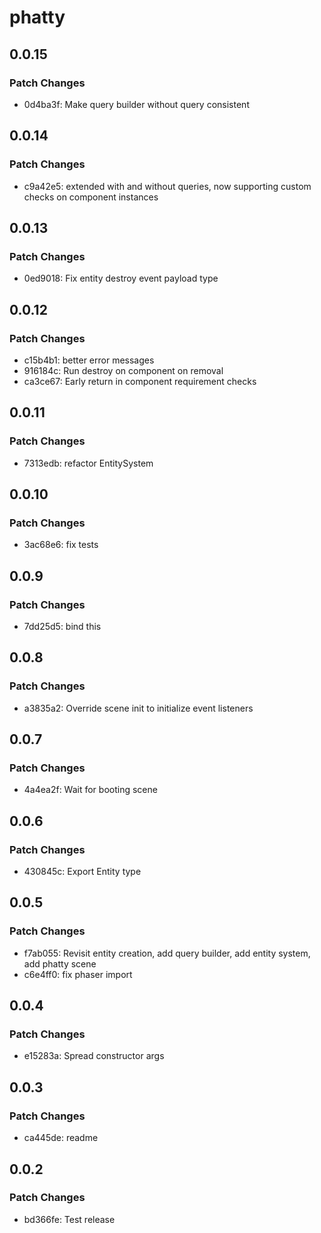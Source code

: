 # phatty

## 0.0.15

### Patch Changes

- 0d4ba3f: Make query builder without query consistent

## 0.0.14

### Patch Changes

- c9a42e5: extended with and without queries, now supporting custom checks on component instances

## 0.0.13

### Patch Changes

- 0ed9018: Fix entity destroy event payload type

## 0.0.12

### Patch Changes

- c15b4b1: better error messages
- 916184c: Run destroy on component on removal
- ca3ce67: Early return in component requirement checks

## 0.0.11

### Patch Changes

- 7313edb: refactor EntitySystem

## 0.0.10

### Patch Changes

- 3ac68e6: fix tests

## 0.0.9

### Patch Changes

- 7dd25d5: bind this

## 0.0.8

### Patch Changes

- a3835a2: Override scene init to initialize event listeners

## 0.0.7

### Patch Changes

- 4a4ea2f: Wait for booting scene

## 0.0.6

### Patch Changes

- 430845c: Export Entity type

## 0.0.5

### Patch Changes

- f7ab055: Revisit entity creation, add query builder, add entity system, add phatty scene
- c6e4ff0: fix phaser import

## 0.0.4

### Patch Changes

- e15283a: Spread constructor args

## 0.0.3

### Patch Changes

- ca445de: readme

## 0.0.2

### Patch Changes

- bd366fe: Test release
